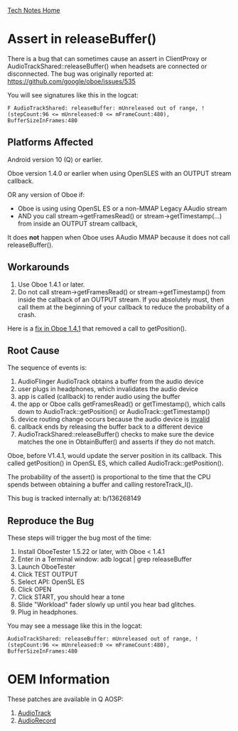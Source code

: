 [Tech Notes Home](README.md)

# Assert in releaseBuffer()

There is a bug that can sometimes cause an assert in ClientProxy or AudioTrackShared::releaseBuffer() when headsets are connected or disconnected. 
The bug was originally reported at: https://github.com/google/oboe/issues/535

You will see signatures like this in the logcat:

    F AudioTrackShared: releaseBuffer: mUnreleased out of range, !(stepCount:96 <= mUnreleased:0 <= mFrameCount:480), BufferSizeInFrames:480

## Platforms Affected

Android version 10 (Q) or earlier.

Oboe version 1.4.0 or earlier when using OpenSLES with an OUTPUT stream callback.

OR any version of Oboe if:
* Oboe is using using OpenSL ES or a non-MMAP Legacy AAudio stream
* AND you call stream->getFramesRead() or stream->getTimestamp(...) from inside
an OUTPUT stream callback,

It does **not** happen when Oboe uses AAudio MMAP because it does not call releaseBuffer().

## Workarounds

1. Use Oboe 1.4.1 or later.
1. Do not call stream->getFramesRead() or stream->getTimestamp() from inside the callback of an OUTPUT stream. If you absolutely must, then call them at the beginning of your callback to reduce the probability of a crash.

Here is a [fix in Oboe 1.4.1](https://github.com/google/oboe/pull/863) that removed a call to getPosition().

## Root Cause

The sequence of events is:
1. AudioFlinger AudioTrack obtains a buffer from the audio device
1. user plugs in headphones, which invalidates the audio device
1. app is called (callback) to render audio using the buffer
1. the app or Oboe calls getFramesRead() or getTimestamp(), which calls down to AudioTrack::getPosition() or AudioTrack::getTimestamp()
1. device routing change occurs because the audio device is [invalid](https://cs.android.com/android/platform/superproject/+/primary:frameworks/av/media/libaudioclient/AudioTrack.cpp;l=1239;drc=48e98cf8dbd9fa212a0e129822929dc40e6c3898)
1. callback ends by releasing the buffer back to a different device
1. AudioTrackShared::releaseBuffer() checks to make sure the device matches the one in ObtainBuffer() and asserts if they do not match.

Oboe, before V1.4.1, would update the server position in its callback. This called getPosition() in OpenSL ES, which called AudioTrack::getPosition().

The probability of the assert() is proportional to the time that the CPU spends between obtaining a buffer and calling restoreTrack_l().

This bug is tracked internally at: b/136268149

## Reproduce the Bug

These steps will trigger the bug most of the time:

1. Install OboeTester 1.5.22 or later, with Oboe < 1.4.1
1. Enter in a Terminal window: adb logcat | grep releaseBuffer
1. Launch OboeTester
1. Click TEST OUTPUT
1. Select API: OpenSL ES
1. Click OPEN
1. Click START, you should hear a tone
1. Slide "Workload" fader slowly up until you hear bad glitches.
1. Plug in headphones.
 
You may see a message like this in the logcat:

    AudioTrackShared: releaseBuffer: mUnreleased out of range, !(stepCount:96 <= mUnreleased:0 <= mFrameCount:480), BufferSizeInFrames:480

# OEM Information

These patches are available in Q AOSP:
1. [AudioTrack](https://android-review.googlesource.com/c/platform/frameworks/av/+/1251871/)
1. [AudioRecord](https://android-review.googlesource.com/c/platform/frameworks/av/+/1251872/)
